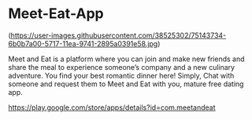 # Meet-Eat-App

(https://user-images.githubusercontent.com/38525302/75143734-6b0b7a00-5717-11ea-9741-2895a0391e58.jpg)


Meet and Eat is a platform where you can join and make new friends and share the meal to experience someone’s company and a new culinary adventure. You find your best romantic dinner here!
Simply, Chat with someone and request them to Meet and Eat with you, mature free dating app.

https://play.google.com/store/apps/details?id=com.meetandeat
